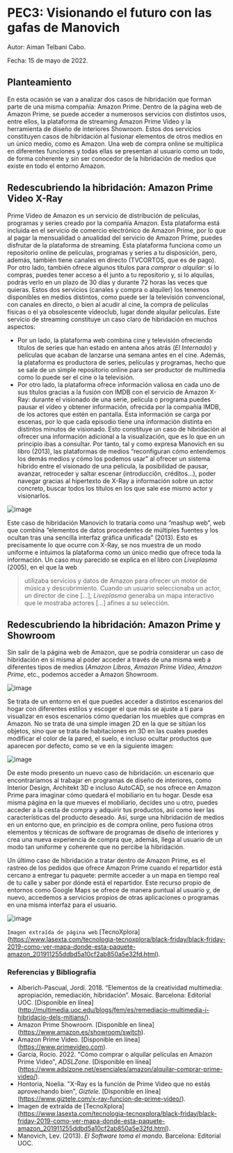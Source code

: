 # PEC3: Visionando el futuro con las gafas de Manovich 


Autor: Aiman Telbani Cabo.


Fecha: 15 de mayo de 2022.



## Planteamiento

En esta ocasión se van a analizar dos casos de hibridación que forman parte de una misma compañía: Amazon Prime. Dentro de la página web de Amazon Prime, se puede acceder a numerosos servicios con distintos usos, entre ellos, la plataforma de streaming Amazon Prime Video y la herramienta de diseño de interiores Showroom. Estos dos servicios constituyen casos de hibridación al fusionar elementos de otros medios en un único medio, como es Amazon. Una web de compra online se multiplica en diferentes funciones y todas ellas se presentan al usuario como un todo, de forma coherente y sin ser conocedor de la hibridación de medios que existe en todo el entorno Amazon.


## Redescubriendo la hibridación: Amazon Prime Video X-Ray

Prime Video de Amazon es un servicio de distribución de películas, programas y series creado por la compañía Amazon. Esta plataforma está incluida en el servicio de comercio electrónico de Amazon Prime, por lo que al pagar la mensualidad o anualidad del servicio de Amazon Prime, puedes disfrutar de la plataforma de streaming. 
Esta plataforma funciona como un repositorio online de películas, programas y series a tu disposición, pero, además, también tiene canales en directo (TVCORTOS, que es de pago). Por otro lado, también ofrece algunos títulos para *comprar* o *alquilar*: si lo compras, puedes tener acceso a él junto a tu repositorio y, si lo alquilas, podrás verlo en un plazo de 30 días y durante 72 horas las veces que quieras. Estos dos servicios (canales y compra o alquiler) los tenemos disponibles en medios distintos, como puede ser la televisión convencional, con canales en directo, o bien al acudir al cine, la compra de películas físicas o el ya obsolescente videoclub, lugar donde alquilar películas. 
Este servicio de streaming constituye un caso claro de hibridación en muchos aspectos: 
* Por un lado, la plataforma web combina cine y televisión ofreciendo títulos de series que han estado en antena años atrás (*El Internado*) y películas que acaban de lanzarse una semana antes en el cine. Además, la plataforma es productora de series, películas y programas, hecho que se sale de un simple repositorio online para ser productor de multimedia como lo puede ser el cine o la televisión.
* Por otro lado, la plataforma ofrece información valiosa en cada uno de sus títulos gracias a la fusión con IMDB con el servicio de Amazon X-Ray: durante el visionado de una serie, película o programa puedes pausar el vídeo y obtener información, ofrecida por la compañía IMDB, de los actores que estén en pantalla. Esta información se carga por escenas, por lo que cada episodio tiene una información distinta en distintos minutos de visionado. Esto constituye un caso de hibridación al ofrecer una información adicional a la visualización, que es lo que en un principio ibas a consultar. 
Por tanto, tal y como expresa Manovich en su libro (2013), las plataformas de medios “reconfiguran cómo entendemos los demás medios y cómo los podemos usar” al ofrecer un sistema híbrido entre el visionado de una película, la posibilidad de pausar, avanzar, retroceder y saltar escenar (introducción, créditos…), poder navegar gracias al hipertexto de X-Ray a información sobre un actor concreto, buscar todos los títulos en los que sale ese mismo actor y visionarlos.

![image](https://user-images.githubusercontent.com/105553008/168481038-1d21152e-10b5-42d3-a8da-2db044982e90.png)

Este caso de hibridación Manovich lo trataría como una “mashup web”, web que combina “elementos de datos procedentes de múltiples fuentes y los ocultan tras una sencilla interfaz gráfica unificada” (2013). Esto es precisamente lo que ocurre con X-Ray, se nos muestra de un modo uniforme e intuimos la plataforma como un único medio que ofrece toda la información. Un caso muy parecido se explica en el libro con *Liveplasma* (2005), en el que la web 
> utilizaba servicios y datos de Amazon para ofrecer un motor de música y descubrimiento. Cuando un usuario seleccionaba un actor, un director de cine […], *Liveplasma* generaba un mapa interactivo que le mostraba actores […] afines a su selección. 



## Redescubriendo la hibridación: Amazon Prime y Showroom

Sin salir de la página web de Amazon, que se podría considerar un caso de hibridación en sí misma al poder acceder a través de una misma web a diferentes tipos de medios (*Amazon Libros*, *Amazon Prime Video*, *Amazon Prime*, etc., podemos acceder a Amazon Showroom. 

![image](https://user-images.githubusercontent.com/105553008/168482311-9f500e12-bf7b-4988-b48f-7192845a4145.png)

Se trata de un entorno en el que puedes acceder a distintos escenarios del hogar con diferentes estilos y escoger el que más se ajuste a ti para visualizar en esos escenarios cómo quedarían los muebles que compras en Amazon. No se trata de una simple imagen 2D en la que se sitúan los objetos, sino que se trata de habitaciones en 3D en las cuales puedes modificar el color de la pared, el suelo, e incluso ocultar productos que aparecen por defecto, como se ve en la siguiente imagen:

![image](https://user-images.githubusercontent.com/105553008/168482012-94f58ace-be35-459d-ba81-73f7ab570ca1.png)

De este modo presento un nuevo caso de hibridación: un escenario que encontraríamos al trabajar en programas de diseño de interiores, como Interior Design, Architekt 3D e incluso AutoCAD, se nos ofrece en Amazon Prime para imaginar cómo quedará el mobiliario en tu hogar. Desde esa misma página en la que mueves el mobiliario, decides uno u otro, puedes acceder a la cesta de compra y adquirir tus productos, así como leer las características del producto deseado. Así, surge una hibridación de medios en un entorno que, en principio es de compra online, pero fusiona otros elementos y técnicas de software de programas de diseño de interiores y crea una nueva experiencia de compra que, además, llega al usuario de un modo tan uniforme y coherente que no percibe la hibridación.

Un último caso de hibridación a tratar dentro de Amazon Prime, es el rastreo de los pedidos que ofrece Amazon Prime cuando el repartidor está cercano a entregar tu paquete: permite acceder a un mapa en tiempo real de tu calle y saber por dónde está el repartidor. Este recurso propio de entornos como Google Maps se ofrece de manera puntual al usuario y, de nuevo, accedemos a servicios propios de otras aplicaciones o programas en una misma interfaz para el usuario.

![image](https://user-images.githubusercontent.com/105553008/168483157-0aca0387-476e-4f25-88e2-932148b2d8a5.png)

`Imagen extraída de página web` [TecnoXplora] (https://www.lasexta.com/tecnologia-tecnoxplora/black-friday/black-friday-2019-como-ver-mapa-donde-esta-paquete-amazon_201911255ddbd5a10cf2ab850a5e32fd.html).



### Referencias y Bibliografía

* Alberich-Pascual, Jordi. 2018. “Elementos de la creatividad multimedia: apropiación, remediación, hibridación”. Mosaic. Barcelona: Editorial UOC. [Disponible en línea] (http://multimedia.uoc.edu/blogs/fem/es/remediacio-multimedia-i-hibridacio-dels-mitjans/).
* Amazon Prime Showroom. [Disponible en línea] (https://www.amazon.es/showroom/switch).
* Amazon Prime Video. [Disponible en línea] (https://www.primevideo.com).
* García, Rocío. 2022. "Cómo comprar o alquilar películas en Amazon Prime Video", *ADSLZone*. [Disponible en línea] (https://www.adslzone.net/esenciales/amazon/alquilar-comprar-prime-video/).
* Hontoria, Noelia. "X-Ray es la función de Prime Video que no estás aprovechando bien", *Giztele*. [Disponible en línea] (https://www.giztele.com/x-ray-funcion-de-prime-video/).
* Imagen de extraída de [TecnoXplora] (https://www.lasexta.com/tecnologia-tecnoxplora/black-friday/black-friday-2019-como-ver-mapa-donde-esta-paquete-amazon_201911255ddbd5a10cf2ab850a5e32fd.html).
* Manovich, Lev. (2013). *El Software toma el mando*. Barcelona: Editorial UOC. 
